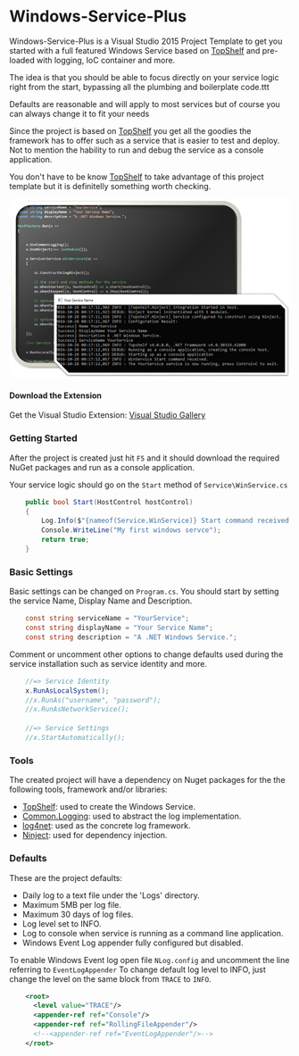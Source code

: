 

Windows-Service-Plus
======================

Windows-Service-Plus is a Visual Studio 2015 Project Template to get you started with a full featured Windows Service based on [TopShelf][1] and pre-loaded with logging, IoC container and more. 

The idea is that you should be able to focus directly on your service logic right from the start, bypassing all the plumbing and boilerplate code.ttt

Defaults are reasonable and will apply to most services but of course you can always change it to fit your needs

Since the project is based on [TopShelf][1] you get all the goodies the framework has to offer such as a service that is easier to test and deploy. Not to mention the hability to run and debug the service as a console application. 

You don't have to be know [TopShelf][1] to take advantage of this project template but it is definitelly something worth checking.

![Program Cs](images/intro.png)

#### Download the Extension

Get the Visual Studio Extension:
[Visual Studio Gallery](https://visualstudiogallery.msdn.microsoft.com/68418c38-2178-466f-b161-3a6bf789451c)

### Getting Started

After the project is created just hit `F5` and it should download the required NuGet packages and run as a console application.

Your service logic should go on the `Start` method of `Service\WinService.cs`

```csharp
    public bool Start(HostControl hostControl)
    {                        
        Log.Info($"{nameof(Service.WinService)} Start command received.");
        Console.WriteLine("My first windows servce");            
        return true;
    }
```

### Basic Settings

Basic settings can be changed on `Program.cs`.
You should start by setting the service Name, Display Name and Description.

```csharp
    const string serviceName = "YourService";
    const string displayName = "Your Service Name";
    const string description = "A .NET Windows Service.";
```

Comment or uncomment other options to change defaults used during the service installation such as service identity and more.

```csharp
    //=> Service Identity 
    x.RunAsLocalSystem();
    //x.RunAs("username", "password"); 
    //x.RunAsNetworkService();

    //=> Service Settings 
    //x.StartAutomatically(); 
```
    

### Tools

The created project will have a dependency on Nuget packages for the the following tools, framework and/or libraries:

* [TopShelf][1]: used to create the Windows Service.
* [Common.Logging]( https://github.com/net-commons/common-logging): used to abstract the log implementation.
* [log4net]( http://logging.apache.org/log4net/): used as the concrete log framework.
* [Ninject]( http://www.ninject.org/): used for dependency injection.

### Defaults

These are the project defaults:

* Daily log to a text file under the 'Logs' directory.
* Maximum 5MB per log file.
* Maximum 30 days of log files.
* Log level set to INFO.
* Log to console when service is running as a command line application.
* Windows Event Log appender fully configured but disabled.

To enable Windows Event log open file `NLog.config` and uncomment the line referring to `EventLogAppender`
To change default log level to INFO, just change the level on the same block from `TRACE` to `INFO`.

```xml
    <root>
      <level value="TRACE"/>
      <appender-ref ref="Console"/>
      <appender-ref ref="RollingFileAppender"/>
      <!--<appender-ref ref="EventLogAppender"/>-->
    </root>
```

[1]: http://topshelf-project.com/ "TopShelf"
